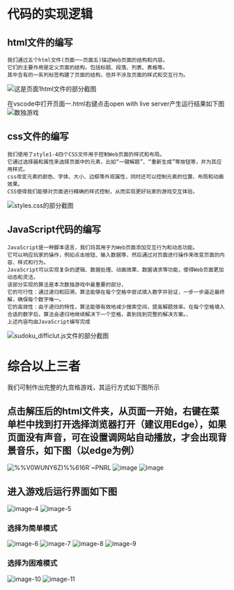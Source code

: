 # 代码的实现逻辑
## html文件的编写
    我们通过五个html文件(页面一~页面五)描述Web页面的结构和内容。
    它们的主要作用是定义页面的结构，包括标题、段落、列表、表格等。
    其中含有的一系列标签构建了页面的结构，但并不涉及页面的样式和交互行为。
![这是页面1html文件的部分截图](https://github.com/grealuffy/-/assets/143927752/4dc3abb2-0aa6-42df-83af-f04357eab204)

在vscode中打开页面一.html右键点击open with live server产生运行结果如下图
![数独游戏](https://github.com/grealuffy/-/assets/143927752/6b4c9fac-5cfa-4654-9731-f00b6cef2afb)
## css文件的编写
    我们使用了style1-4四个CSS文件用于控制Web页面的样式和布局。
    它通过选择器和属性来选择页面中的元素，比如“一键解题”、“重新生成”等按钮等，并为其应用样式。
    css改变元素的颜色、字体、大小、边框等外观属性，同时还可以控制元素的位置、布局和动画效果。
    CSS使得我们能够对页面进行精确的样式控制，从而实现更好玩家的游戏交互体验。
![styles.css的部分截图](https://github.com/grealuffy/-/assets/143927752/f4a48bef-bde2-4c9e-8112-99290f86f2c7)

## JavaScript代码的编写
    JavaScript是一种脚本语言，我们将其用于为Web页面添加交互行为和动态功能。
    它可以响应玩家的操作，例如点击按钮、输入数据等，然后通过对页面进行操作来改变页面的内容、样式和行为。
    JavaScript可以实现复杂的逻辑、数据处理、动画效果、数据请求等功能，使得Web页面更加动态和灵活。
    该部分实现的算法是本次数独游戏中最重要的部分，
    它的可行性：通过递归和回溯，算法能够在每个空格中尝试填入数字并验证，一步一步逼近最终解，确保每个数字唯一。
    它的高效性：由于递归的特性，算法能够有效地减少搜索空间，提高解题效率。在每个空格填入合适的数字后，算法会递归地继续解决下一个空格，直到找到完整的解决方案。、
    上述内容均由JavaScript编写完成
![sudoku_difficlut.js文件的部分截图](https://github.com/grealuffy/-/assets/143927752/83da2120-80c9-4987-b1ed-edaa3c16bf25)

# 综合以上三者
我们可制作出完整的九宫格游戏，其运行方式如下图所示
## 点击解压后的html文件夹，从页面一开始，右键在菜单栏中找到打开选择浏览器打开（建议用Edge），如果页面没有声音，可在设置调网站自动播放，才会出现背景音乐，如下图（以edge为例）
![%%V0WUNY6Z)%%616R`~PNRL](https://github.com/grealuffy/-/assets/143927752/e057a208-1d0d-4a10-a184-2ca6b05fcf4f)
![image](https://github.com/grealuffy/-/assets/143927752/30cc4ccc-2f05-4c37-9664-016a8dae390f)
![image](https://github.com/grealuffy/-/assets/143927752/c3d3f2b7-9d11-44d1-ae42-3175be86f13a)
## 进入游戏后运行界面如下图
![image-4](https://github.com/grealuffy/-/assets/143927752/0bc09bfc-ca61-493c-937e-d8271a8d2b9c)
![image-5](https://github.com/grealuffy/-/assets/143927752/d6cd02e6-6e4d-40b6-9af1-18d2e15800fd)
### 选择为简单模式
![image-6](https://github.com/grealuffy/-/assets/143927752/c4f912de-1559-4f98-a2c8-bce4474ea433)
![image-7](https://github.com/grealuffy/-/assets/143927752/1fcbbb7c-89f7-428c-8d88-38fbd52e8f26)
![image-8](https://github.com/grealuffy/-/assets/143927752/3bfcd77e-10e8-4cc9-9049-1766f3dbb6bd)
![image-9](https://github.com/grealuffy/-/assets/143927752/6266e798-d1a5-4bdc-929d-ec5dfa966e40)
### 选择为困难模式
![image-10](https://github.com/grealuffy/-/assets/143927752/bffe4491-ce73-444a-b25b-ebc252a05c60)
![image-11](https://github.com/grealuffy/-/assets/143927752/68d6284f-35c2-4001-86fb-c300dabe7e7b)
